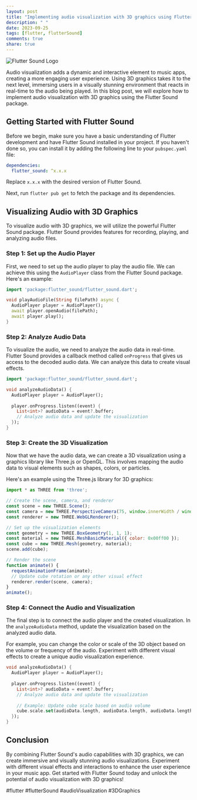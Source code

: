 ```yaml
---
layout: post
title: "Implementing audio visualization with 3D graphics using Flutter Sound"
description: " "
date: 2023-09-25
tags: [flutter, flutterSound]
comments: true
share: true
---
```


![Flutter Sound Logo](https://example.com/flutter-sound-logo.png)

Audio visualization adds a dynamic and interactive element to music apps, creating a more engaging user experience. Using 3D graphics takes it to the next level, immersing users in a visually stunning environment that reacts in real-time to the audio being played. In this blog post, we will explore how to implement audio visualization with 3D graphics using the Flutter Sound package.

## Getting Started with Flutter Sound

Before we begin, make sure you have a basic understanding of Flutter development and have Flutter Sound installed in your project. If you haven't done so, you can install it by adding the following line to your `pubspec.yaml` file:

```yaml
dependencies:
  flutter_sound: ^x.x.x
```

Replace `x.x.x` with the desired version of Flutter Sound.

Next, run `flutter pub get` to fetch the package and its dependencies.

## Visualizing Audio with 3D Graphics

To visualize audio with 3D graphics, we will utilize the powerful Flutter Sound package. Flutter Sound provides features for recording, playing, and analyzing audio files.

### Step 1: Set up the Audio Player

First, we need to set up the audio player to play the audio file. We can achieve this using the `AudioPlayer` class from the Flutter Sound package. Here's an example:

```dart
import 'package:flutter_sound/flutter_sound.dart';

void playAudioFile(String filePath) async {
  AudioPlayer player = AudioPlayer();
  await player.openAudio(filePath);
  await player.play();
}
```

### Step 2: Analyze Audio Data

To visualize the audio, we need to analyze the audio data in real-time. Flutter Sound provides a callback method called `onProgress` that gives us access to the decoded audio data. We can analyze this data to create visual effects.

```dart
import 'package:flutter_sound/flutter_sound.dart';

void analyzeAudioData() {
  AudioPlayer player = AudioPlayer();
  
  player.onProgress.listen((event) {
    List<int>? audioData = event?.buffer;
    // Analyze audio data and update the visualization
  });
}
```

### Step 3: Create the 3D Visualization

Now that we have the audio data, we can create a 3D visualization using a graphics library like Three.js or OpenGL. This involves mapping the audio data to visual elements such as shapes, colors, or particles.

Here's an example using the Three.js library for 3D graphics:

```javascript
import * as THREE from 'three';

// Create the scene, camera, and renderer
const scene = new THREE.Scene();
const camera = new THREE.PerspectiveCamera(75, window.innerWidth / window.innerHeight, 0.1, 1000);
const renderer = new THREE.WebGLRenderer();

// Set up the visualization elements
const geometry = new THREE.BoxGeometry(1, 1, 1);
const material = new THREE.MeshBasicMaterial({ color: 0x00ff00 });
const cube = new THREE.Mesh(geometry, material);
scene.add(cube);

// Render the scene
function animate() {
  requestAnimationFrame(animate);
  // Update cube rotation or any other visual effect
  renderer.render(scene, camera);
}
animate();
```

### Step 4: Connect the Audio and Visualization

The final step is to connect the audio player and the created visualization. In the `analyzeAudioData` method, update the visualization based on the analyzed audio data.

For example, you can change the color or scale of the 3D object based on the volume or frequency of the audio. Experiment with different visual effects to create a unique audio visualization experience.

```dart
void analyzeAudioData() {
  AudioPlayer player = AudioPlayer();
  
  player.onProgress.listen((event) {
    List<int>? audioData = event?.buffer;
    // Analyze audio data and update the visualization
    
    // Example: Update cube scale based on audio volume
    cube.scale.set(audioData.length, audioData.length, audioData.length);
  });
}
```

## Conclusion

By combining Flutter Sound's audio capabilities with 3D graphics, we can create immersive and visually stunning audio visualizations. Experiment with different visual effects and interactions to enhance the user experience in your music app. Get started with Flutter Sound today and unlock the potential of audio visualization with 3D graphics!

#flutter #flutterSound #audioVisualization #3DGraphics